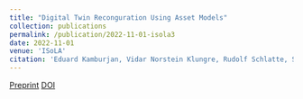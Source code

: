```yaml
---
title: "Digital Twin Reconguration Using Asset Models"
collection: publications
permalink: /publication/2022-11-01-isola3
date: 2022-11-01
venue: 'ISoLA'
citation: 'Eduard Kamburjan, Vidar Norstein Klungre, Rudolf Schlatte, Silvia Lizeth Tarifa Tapia, David Cameron, Einar Broch Johnsen. (2022). <b>ISoLA</b>.'
---
```


[Preprint](/files/isola_22_1.pdf)
[DOI](https://doi.org/10.1007/978-3-031-19762-8_6)
